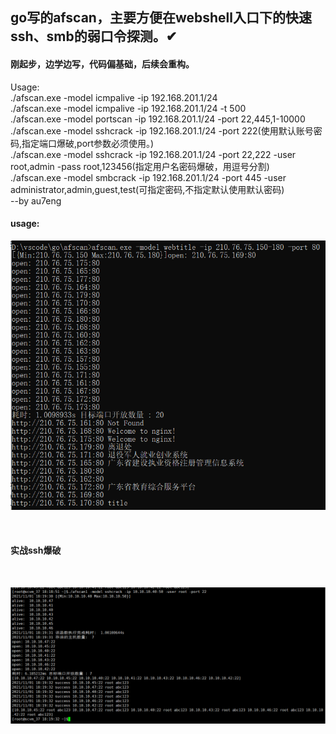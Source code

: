 go写的afscan，主要方便在webshell入口下的快速ssh、smb的弱口令探测。✔
------
####  刚起步，边学边写，代码偏基础，后续会重构。



Usage:</br>
./afscan.exe -model icmpalive -ip 192.168.201.1/24</br>
./afscan.exe -model icmpalive -ip 192.168.201.1/24 -t 500</br>
./afscan.exe -model portscan -ip 192.168.201.1/24 -port 22,445,1-10000</br>
./afscan.exe -model sshcrack -ip 192.168.201.1/24 -port 222(使用默认账号密码,指定端口爆破,port参数必须使用。)</br>
./afscan.exe -model sshcrack -ip 192.168.201.1/24 -port 22,222 -user root,admin -pass root,123456(指定用户名密码爆破，用逗号分割)</br>
./afscan.exe -model smbcrack -ip 192.168.201.1/24 -port 445 -user administrator,admin,guest,test(可指定密码,不指定默认使用默认密码)</br>
                       --by au7eng</br>
		       
#### usage:</br>		 
![Image text](https://raw.githubusercontent.com/AuFeng111/afscan/master/image.png)

</br>

####  实战ssh爆破

</br>


![Image text](https://raw.githubusercontent.com/AuFeng111/afscan/master/image2.png)
